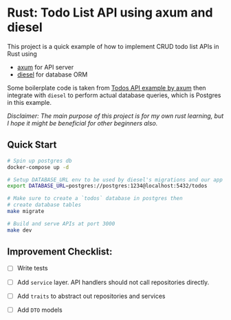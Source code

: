 # Rust: Todo List API using axum and diesel

This project is a quick example of how to implement CRUD todo list APIs in Rust using
- [axum](https://github.com/tokio-rs/axum) for API server
- [diesel](https://github.com/diesel-rs/diesel) for database ORM

Some boilerplate code is taken from [Todos API example by axum](https://github.com/tokio-rs/axum/tree/main/examples/todos)
then integrate with `diesel` to perform actual database queries, which is Postgres in this example.

*Disclaimer: The main purpose of this project is for my own rust learning, but I hope it might be beneficial for other beginners also.*

## Quick Start
```sh
# Spin up postgres db
docker-compose up -d

# Setup DATABASE_URL env to be used by diesel's migrations and our app
export DATABASE_URL=postgres://postgres:1234@localhost:5432/todos

# Make sure to create a `todos` database in postgres then
# create database tables
make migrate

# Build and serve APIs at port 3000
make dev
```

## Improvement Checklist:
- [ ] Write tests
- [ ] Add `service` layer. API handlers should not call repositories directly.
- [ ] Add `traits` to abstract out repositories and services
- [ ] Add `DTO` models

